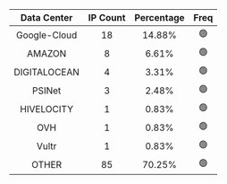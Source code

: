 | Data Center | IP Count | Percentage | Freq |
|:------------:|:--------:|:-----------:|:-----:|
| Google-Cloud | 18 | 14.88% | 🟢 |
| AMAZON | 8 | 6.61% | 🟢 |
| DIGITALOCEAN | 4 | 3.31% | 🟢 |
| PSINet | 3 | 2.48% | 🟢 |
| HIVELOCITY | 1 | 0.83% | 🟢 |
| OVH | 1 | 0.83% | 🟢 |
| Vultr | 1 | 0.83% | 🟢 |
| OTHER | 85 | 70.25% | 🟢 |